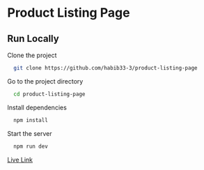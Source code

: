 # Product Listing Page

## Run Locally

Clone the project

```bash
  git clone https://github.com/habib33-3/product-listing-page
```

Go to the project directory

```bash
  cd product-listing-page
```

Install dependencies

```bash
  npm install
```

Start the server

```bash
  npm run dev
```

[Live Link](https://product-listing-page-two.vercel.app/)
